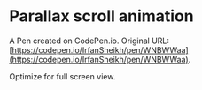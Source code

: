 # Parallax scroll animation

A Pen created on CodePen.io. Original URL: [https://codepen.io/IrfanSheikh/pen/WNBWWaa](https://codepen.io/IrfanSheikh/pen/WNBWWaa).

Optimize for full screen view.